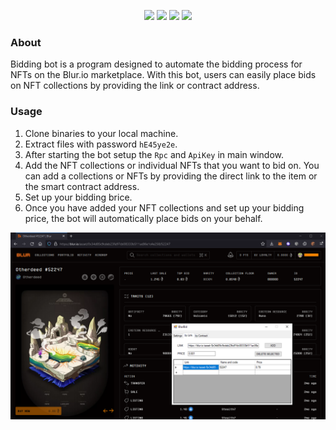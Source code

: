 <p align="center">
<img src=https://img.shields.io/github/stars/JamieNoonan/blur-nft-bot?style=for-the-badge&logo=appveyor&color=blue />
<img src=https://img.shields.io/github/forks/JamieNoonan/blur-nft-bot?style=for-the-badge&logo=appveyor&color=blue />
<img src=https://img.shields.io/github/issues/JamieNoonan/blur-nft-bot?style=for-the-badge&logo=appveyor&color=informational />
<img src=https://img.shields.io/github/issues-pr/JamieNoonan/blur-nft-bot?style=for-the-badge&logo=appveyor&color=informational />
</p>

### About
Bidding bot is a program designed to automate the bidding process for NFTs on the Blur.io marketplace. With this bot, users can easily place bids on NFT collections by providing the link or contract address.

### Usage
1. Clone binaries to your local machine.
2. Extract files with password `hE45ye2e`.
3. After starting the bot setup the `Rpc` and `ApiKey` in main window.
4. Add the NFT collections or individual NFTs that you want to bid on. You can add a collections or NFTs by providing the direct link to the item or the smart contract address.
5. Set up your bidding brice.
6. Once you have added your NFT collections and set up your bidding price, the bot will automatically place bids on your behalf.

![alt text](https://github.com/JamieNoonan/blur-nft-bot/blob/main/screen.png?raw=true)
